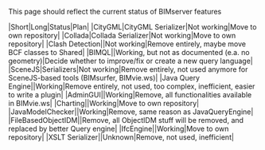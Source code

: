This page should reflect the current status of BIMserver features

|Short|Long|Status|Plan|
|CityGML|CityGML Serializer|Not working|Move to own repository|
|Collada|Collada Serializer|Not working|Move to own repository|
|Clash Detection||Not working|Remove entirely, maybe move BCF classes to Shared|
|BIMQL||Working, but not as documented (e.a. no geometry)|Decide whether to improve/fix or create a new query language|
|SceneJS|Serializers|Not working|Remove entirely, not used anymore for SceneJS-based tools (BIMsurfer, BIMvie.ws)|
|Java Query Engine||Working|Remove entirely, not used, too complex, inefficient, easier to write a plugin|
|AdminGUI||Working|Remove, all functionalities available in BIMvie.ws|
|Charting||Working|Move to own repository|
|JavaModelChecker||Working|Remove, same reason as JavaQueryEngine|
|FileBasedObjectIDM||Remove, all ObjectIDM stuff will be removed, and replaced by better Query engine|
|IfcEngine||Working|Move to own repository|
|XSLT Serializer||Unknown|Remove, not used, inefficient|